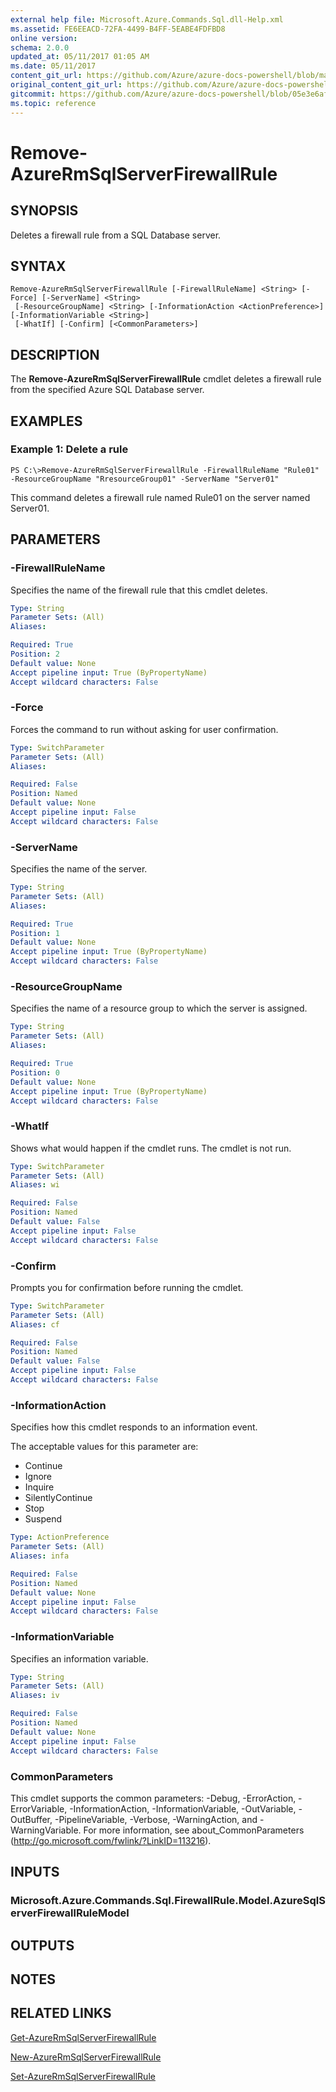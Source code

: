 ```yaml
---
external help file: Microsoft.Azure.Commands.Sql.dll-Help.xml
ms.assetid: FE6EEACD-72FA-4499-B4FF-5EABE4FDFBD8
online version:
schema: 2.0.0
updated_at: 05/11/2017 01:05 AM
ms.date: 05/11/2017
content_git_url: https://github.com/Azure/azure-docs-powershell/blob/master/azureps-cmdlets-docs/ResourceManager/AzureRM.Sql/v2.1.0/Remove-AzureRmSqlServerFirewallRule.md
original_content_git_url: https://github.com/Azure/azure-docs-powershell/blob/master/azureps-cmdlets-docs/ResourceManager/AzureRM.Sql/v2.1.0/Remove-AzureRmSqlServerFirewallRule.md
gitcommit: https://github.com/Azure/azure-docs-powershell/blob/05e3e6af398c016caa52517268d3cee57da15cc4
ms.topic: reference
---
```


# Remove-AzureRmSqlServerFirewallRule

## SYNOPSIS
Deletes a firewall rule from a SQL Database server.

## SYNTAX

```
Remove-AzureRmSqlServerFirewallRule [-FirewallRuleName] <String> [-Force] [-ServerName] <String>
 [-ResourceGroupName] <String> [-InformationAction <ActionPreference>] [-InformationVariable <String>]
 [-WhatIf] [-Confirm] [<CommonParameters>]
```

## DESCRIPTION
The **Remove-AzureRmSqlServerFirewallRule** cmdlet deletes a firewall rule from the specified Azure SQL Database server.

## EXAMPLES

### Example 1: Delete a rule
```
PS C:\>Remove-AzureRmSqlServerFirewallRule -FirewallRuleName "Rule01" -ResourceGroupName "RresourceGroup01" -ServerName "Server01"
```

This command deletes a firewall rule named Rule01 on the server named Server01.

## PARAMETERS

### -FirewallRuleName
Specifies the name of the firewall rule that this cmdlet deletes.

```yaml
Type: String
Parameter Sets: (All)
Aliases: 

Required: True
Position: 2
Default value: None
Accept pipeline input: True (ByPropertyName)
Accept wildcard characters: False
```

### -Force
Forces the command to run without asking for user confirmation.

```yaml
Type: SwitchParameter
Parameter Sets: (All)
Aliases: 

Required: False
Position: Named
Default value: None
Accept pipeline input: False
Accept wildcard characters: False
```

### -ServerName
Specifies the name of the server.

```yaml
Type: String
Parameter Sets: (All)
Aliases: 

Required: True
Position: 1
Default value: None
Accept pipeline input: True (ByPropertyName)
Accept wildcard characters: False
```

### -ResourceGroupName
Specifies the name of a resource group to which the server is assigned.

```yaml
Type: String
Parameter Sets: (All)
Aliases: 

Required: True
Position: 0
Default value: None
Accept pipeline input: True (ByPropertyName)
Accept wildcard characters: False
```

### -WhatIf
Shows what would happen if the cmdlet runs.
The cmdlet is not run.

```yaml
Type: SwitchParameter
Parameter Sets: (All)
Aliases: wi

Required: False
Position: Named
Default value: False
Accept pipeline input: False
Accept wildcard characters: False
```

### -Confirm
Prompts you for confirmation before running the cmdlet.

```yaml
Type: SwitchParameter
Parameter Sets: (All)
Aliases: cf

Required: False
Position: Named
Default value: False
Accept pipeline input: False
Accept wildcard characters: False
```

### -InformationAction
Specifies how this cmdlet responds to an information event.

The acceptable values for this parameter are:

- Continue
- Ignore
- Inquire
- SilentlyContinue
- Stop
- Suspend

```yaml
Type: ActionPreference
Parameter Sets: (All)
Aliases: infa

Required: False
Position: Named
Default value: None
Accept pipeline input: False
Accept wildcard characters: False
```

### -InformationVariable
Specifies an information variable.

```yaml
Type: String
Parameter Sets: (All)
Aliases: iv

Required: False
Position: Named
Default value: None
Accept pipeline input: False
Accept wildcard characters: False
```

### CommonParameters
This cmdlet supports the common parameters: -Debug, -ErrorAction, -ErrorVariable, -InformationAction, -InformationVariable, -OutVariable, -OutBuffer, -PipelineVariable, -Verbose, -WarningAction, and -WarningVariable. For more information, see about_CommonParameters (http://go.microsoft.com/fwlink/?LinkID=113216).

## INPUTS

### Microsoft.Azure.Commands.Sql.FirewallRule.Model.AzureSqlServerFirewallRuleModel

## OUTPUTS

## NOTES

## RELATED LINKS

[Get-AzureRmSqlServerFirewallRule](./Get-AzureRmSqlServerFirewallRule.md)

[New-AzureRmSqlServerFirewallRule](./New-AzureRmSqlServerFirewallRule.md)

[Set-AzureRmSqlServerFirewallRule](./Set-AzureRmSqlServerFirewallRule.md)




